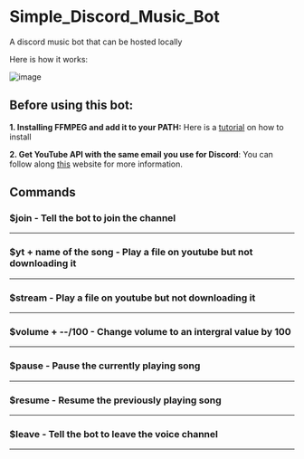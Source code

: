 # Simple_Discord_Music_Bot
A discord music bot that can be hosted locally

Here is how it works:

![image](https://user-images.githubusercontent.com/79431746/128695183-1376579b-cccc-4539-9bf8-31892aaa0afd.png)

## Before using this bot:

 **1. Installing FFMPEG and add it to your PATH:** Here is a [tutorial](https://www.youtube.com/watch?v=r1AtmY-RMyQ) on how to install

 **2. Get YouTube API with the same email you use for Discord**: You can follow along [this](https://developers.google.com/youtube/v3/getting-started) website for more information. 


## Commands

### $join - Tell the bot to join the channel
----
### $yt + name of the song - Play a file on youtube but not downloading it
----
### $stream - Play a file on youtube but not downloading it
----
### $volume + --/100 - Change volume to an intergral value by 100
----
### $pause - Pause the currently playing song
----
### $resume - Resume the previously playing song
----
### $leave - Tell the bot to leave the voice channel
----
